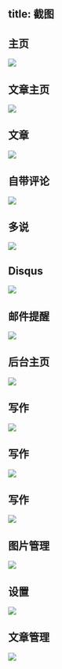 title: 截图
---

## 主页
![](/Xblog/image/home.jpg)

## 文章主页
![](/Xblog/image/blog.jpg)

## 文章
![](/Xblog/image/post.jpg)

## 自带评论
![](/Xblog/image/comment.jpg)

## 多说
![](/Xblog/image/duoshuo.jpg)

## Disqus
![](/Xblog/image/disqus.jpg)

## 邮件提醒
![](/Xblog/image/mail_noti.png)

## 后台主页
![](/Xblog/image/admin.jpg)

## 写作
![](/Xblog/image/write.jpg)

## 写作
![](/Xblog/image/write_2.jpg)

## 写作
![](/Xblog/image/write_1.jpg)

## 图片管理
![](/Xblog/image/pic_manage.jpg)

## 设置
![](/Xblog/image/settings.jpg)

## 文章管理
![](/Xblog/image/post_manage.jpg)
